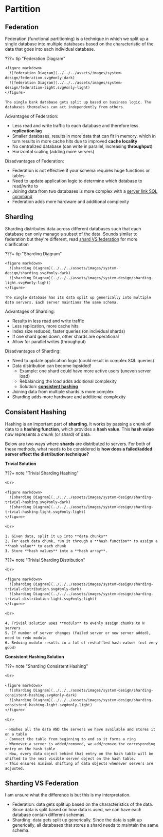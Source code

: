 # Partition

## Federation

Federation (functional partitioning) is a technique in which we split up a single database into multiple databases based on the characteristic of the data that goes into each individual database. 

???+ tip "Federation Diagram"

    <figure markdown>
      ![federation Diagram](../../../assets/images/system-design/federation.svg#only-dark)
      ![federation Diagram](../../../assets/images/system-design/federation-light.svg#only-light)
    </figure>

    The single bank database gets split up based on business logic. The databases themselves can act independently from others. 

Advantages of Federation:

- Less read and write traffic to each database and therefore less **replication lag**
- Smaller databases, results in more data that can fit in memory, which in turn results in more cache hits due to improved **cache locality**
- No centralized database (can write in parallel, increasing **throughput**)
- Horizontal scaling (adding more servers)

Disadvantages of Federation:

- Federation is not effective if your schema requires huge functions or tables
- Need to update application logic to determine which database to read/write to
- Joining data from two databases is more complex with a [server link SQL command](https://stackoverflow.com/questions/5145637/querying-data-by-joining-two-tables-in-two-database-on-different-servers)
- Federation adds more hardware and additional complexity

## Sharding

Sharding distributes data across different databases such that each database can only manage a subset of the data. Sounds similar to federation but they're different, read [shard VS federation](#sharding-vs-federation) for more clarification

???+ tip "Sharding Diagram"

    <figure markdown>
      ![sharding Diagram](../../../assets/images/system-design/sharding.svg#only-dark)
      ![sharding Diagram](../../../assets/images/system-design/sharding-light.svg#only-light)
    </figure>

    The single database has its data split up generically into multiple data servers. Each server maintians the same schema.


Advantages of Sharding: 

- Results in less read and write traffic
- Less replication, more cache hits
- Index size reduced, faster queries (on individual shards)
- If one shard goes down, other shards are operational
- Allow for parallel writes (throughput)

Disadvantages of Sharding:

- Need to update application logic (could result in complex SQL queries)
- Data distribution can become lopsided!
    - Example: one shard could have more active users (uneven server load)
    - Rebalancing the load adds additional complexity
    - Solution: [**consistent hashing**](#consistent-hashing)
- Joining data from multiple shards is more complex
- Sharding adds more hardware and additional complexity

## Consistent Hashing

Hashing is an important part of **sharding**. It works by passing a chunk of data to a **hashing function**, which provides a **hash value**. This **hash value** now represents a chunk (or shard) of data. 

Below are two ways where **shards** are distributed to servers. For both of these methods, what needs to be considered is **how does a failed/added server effect the distribution technique?**

**Trivial Solution**


???+ note "Trivial Sharding Hashing"

    <br>

    <figure markdown>
      ![sharding Diagram](../../../assets/images/system-design/sharding-trivial-hashing.svg#only-dark)
      ![sharding Diagram](../../../assets/images/system-design/sharding-trivial-hashing-light.svg#only-light)
    </figure>

    <br>

    1. Given data, split it up into **data chunks**
    2. For each data chunk, run it through a **hash function** to assign a **hash value** to each chunk
    3. Store **hash values** into a **hash array**. 

???+ note "Trivial Sharding Distribution"

    <br>

    <figure markdown>
      ![sharding Diagram](../../../assets/images/system-design/sharding-trivial-distribution.svg#only-dark)
      ![sharding Diagram](../../../assets/images/system-design/sharding-trivial-distribution-light.svg#only-light)
    </figure>

    <br>

    4. Trivial solution uses **modulo** to evenly assign chunks to N servers
    5. If number of server changes (failed server or new server added), need to redo modulo
    6. Redoing modulo results in a lot of reshuffled hash values (not very good)

**Consistent Hashing Solution** 

???+ note "Sharding Consistent Hashing"

    <br>

    <figure markdown>
      ![sharding Diagram](../../../assets/images/system-design/sharding-consistent-hashing.svg#only-dark)
      ![sharding Diagram](../../../assets/images/system-design/sharding-consistent-hashing-light.svg#only-light)
    </figure>

    <br>

    - Hashes all the data AND the servers we have available and stores it on a table
    - Connect the table from beginning to end so it forms a ring
    - Whenever a server is added/removed, we add/remove the corresponding entry on the hash table
    - Now, every data object behind that entry on the hash table will be shifted to the next visible server object on the hash table.
    - This ensures minimal shifting of data objects whenever servers are adjusted.

## Sharding VS Federation

I am unsure what the difference is but this is my interpretation.

- Federation: data gets split up based on the characteristics of the data. Since data is split based on how data is used, we can have each database contain different schemas. 
- Sharding: data gets split up generically. Since the data is split up generically, all databases that stores a shard needs to maintain the same schema. 





